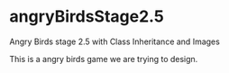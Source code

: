 # angryBirdsStage2.5
Angry Birds stage 2.5 with Class Inheritance and Images

This is a angry birds game we are trying to design.
